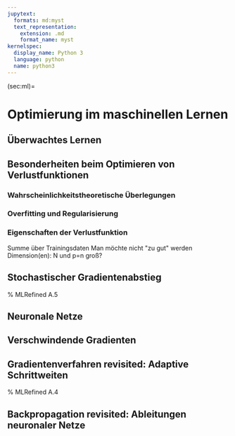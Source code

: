 ```yaml
---
jupytext:
  formats: md:myst
  text_representation:
    extension: .md
    format_name: myst
kernelspec:
  display_name: Python 3
  language: python
  name: python3
---
```


(sec:ml)=
# Optimierung im maschinellen Lernen

## Überwachtes Lernen

## Besonderheiten beim Optimieren von Verlustfunktionen
### Wahrscheinlichkeitstheoretische Überlegungen
### Overfitting und Regularisierung
### Eigenschaften der Verlustfunktion
Summe über Trainingsdaten
Man möchte nicht "zu gut" werden
Dimension(en): N und p=n groß?

## Stochastischer Gradientenabstieg
% MLRefined A.5

## Neuronale Netze

## Verschwindende Gradienten

## Gradientenverfahren revisited: Adaptive Schrittweiten
% MLRefined A.4

## Backpropagation revisited: Ableitungen neuronaler Netze


